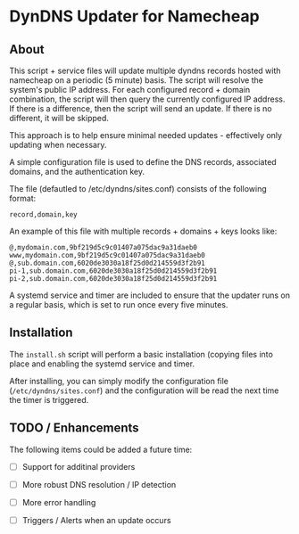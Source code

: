 # DynDNS Updater for Namecheap


## About

This script + service files will update multiple dyndns records hosted with namecheap
on a periodic (5 minute) basis. The script will resolve the system's public IP address.
For each configured record + domain combination, the script will then query the currently
configured IP address. If there is a difference, then the script will send an update.
If there is no different, it will be skipped.

This approach is to help ensure minimal needed updates - effectively only updating
when necessary.

A simple configuration file is used to define the DNS records, associated domains,
and the authentication key.

The file (defautled to /etc/dyndns/sites.conf) consists of the following format:

```
record,domain,key
```

An example of this file with multiple records + domains + keys looks like:

```
@,mydomain.com,9bf219d5c9c01407a075dac9a31daeb0
www,mydomain.com,9bf219d5c9c01407a075dac9a31daeb0
@,sub.domain.com,6020de3030a18f25d0d214559d3f2b91
pi-1,sub.domain.com,6020de3030a18f25d0d214559d3f2b91
pi-2,sub.domain.com,6020de3030a18f25d0d214559d3f2b91
```

A systemd service and timer are included to ensure that the updater runs
on a regular basis, which is set to run once every five minutes.


## Installation

The `install.sh` script will perform a basic installation (copying files into place
and enabling the systemd service and timer.

After installing, you can simply modify the configuration file (`/etc/dyndns/sites.conf`)
and the configuration will be read the next time the timer is triggered.

## TODO / Enhancements

The following items could be added a future time:
- [ ] Support for additinal providers
- [ ] More robust DNS resolution / IP detection
- [ ] More error handling
- [ ] Triggers / Alerts when an update occurs

